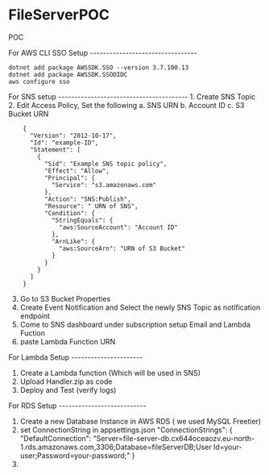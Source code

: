 # FileServerPOC
POC







For AWS CLI SSO Setup ---------------------------------

    dotnet add package AWSSDK.SSO --version 3.7.100.13
    dotnet add package AWSSDK.SSOOIDC
    aws configure sso


For SNS setup ----------------------------------------
    1. Create SNS Topic
    2. Edit Access Policy, Set the following
        a. SNS URN
        b. Account ID
        c. S3 Bucket URN

        {
          "Version": "2012-10-17",
          "Id": "example-ID",
          "Statement": [
            {
              "Sid": "Example SNS topic policy",
              "Effect": "Allow",
              "Principal": {
                "Service": "s3.amazonaws.com"
              },
              "Action": "SNS:Publish",
              "Resource": " URN of SNS",
              "Condition": {
                "StringEquals": {
                  "aws:SourceAccount": "Account ID"
                },
                "ArnLike": {
                  "aws:SourceArn": "URN of S3 Bucket"
                }
              }
            }
          ]
        }


3. Go to S3 Bucket Properties
4. Create Event Notification and Select the newly SNS Topic as notification endpoint            
5. Come to SNS dashboard under subscription setup Email and Lambda Fuction
6. paste Lambda Function URN


For Lambda Setup ----------------------

1. Create a Lambda function (Which will be used in SNS)
2. Upload Handler.zip as code
3. Deploy and Test (verify logs)

For RDS Setup ---------------------------

1. Create a new Database Instance in AWS RDS ( we used MySQL Freetier)                            
2. set ConnectionString in appsettings.json 
    "ConnectionStrings": {
        "DefaultConnection": "Server=file-server-db.cx644oceaozv.eu-north-1.rds.amazonaws.com,3306;Database=fileServerDB;User Id=your-user;Password=your-password;"
     }
3. 
